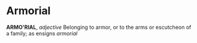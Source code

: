 # Armorial

**ARMO'RIAL**, _adjective_ Belonging to armor, or to the arms or escutcheon of a family; as ensigns _armorial_